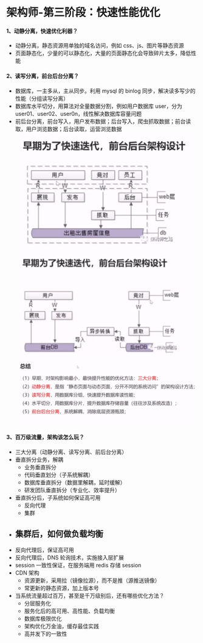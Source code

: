 # 架构师-第三阶段：快速性能优化
#### 1、动静分离，快速优化利器？

- 动静分离，静态资源用单独的域名访问，例如 css、js、图片等静态资源
- 页面静态化，少量的可以静态化，大量的页面静态化会导致碎片太多，降低性能

#### 2、读写分离，前台后台分离？

- 数据库，一主多从，主从同步。利用 mysql 的 binlog 同步，解决读多写少的性能（分组读写分离）
- 数据库水平切分，用算法对全量数据分割，例如用户数据库 user，分为 user01、user02、user0n，线性解决数据库容量问题
- 前后台分离，前台写入，用户发布数据；后台写入，爬虫抓取数据；前台读取，用户浏览数据；后台读取，运营浏览数据
	![](https://raw.githubusercontent.com/imoowi/dev/main/%E6%9E%B6%E6%9E%84%E5%B8%88%E7%AC%94%E8%AE%B0/img/34.png)
	![](https://raw.githubusercontent.com/imoowi/dev/main/%E6%9E%B6%E6%9E%84%E5%B8%88%E7%AC%94%E8%AE%B0/img/35.png)
	![](https://raw.githubusercontent.com/imoowi/dev/main/%E6%9E%B6%E6%9E%84%E5%B8%88%E7%AC%94%E8%AE%B0/img/36.png)

#### 3、百万级流量，架构该怎么玩？

- 三大分离（动静分离、读写分离、前后台分离）
- 垂直拆分业务，解耦
	- 业务垂直拆分
	- 代码垂直划分（子系统解耦）
	- 数据库垂直拆分（数据里解耦，延时缓解）
	- 研发团队垂直拆分（专业化、效率提升）
- 垂直拆分后，子系统如何保证高可用
	- 反向代理
	- 集群
- 集群后，如何做负载均衡
	- 
- 反向代理后，保证高可用
- 反向代理后，DNS 轮询技术，实施接入层扩展
- session 一致性保证，在服务端用 redis 存储 session
- CDN 架构
	- 资源更新，采用拉（镜像拉源），而不是推（源推送镜像）
	- 常更新的静态资源，加上版本号
- 当系统流量超过百万，甚至是千万级别后，还有哪些优化方法？
	- 分层服务化
	- 服务化后的高可用、高性能、负载均衡
	- 数据库极限优化
	- 架构优化万金油，缓存最佳实践
	- 高并发下的一致性
